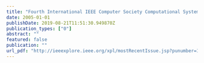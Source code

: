 ```yaml
---
title: "Fourth International IEEE Computer Society Computational Systems Bioinformatics Conference Workshops & Poster Abstracts, CSB 2005 Workshops, Stanford, CA, USA, August 8-11, 2005"
date: 2005-01-01
publishDate: 2019-08-21T11:51:30.949870Z
publication_types: ["0"]
abstract: ""
featured: false
publication: ""
url_pdf: "http://ieeexplore.ieee.org/xpl/mostRecentIssue.jsp?punumber=10336"
---
```


